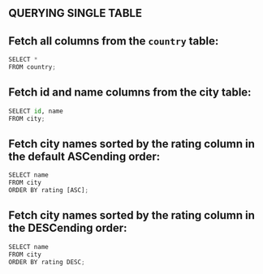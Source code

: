QUERYING SINGLE TABLE
-----

## Fetch all columns from the ``country`` table:
```python
SELECT *
FROM country;
```

## Fetch id and name columns from the city table:
```python
SELECT id, name
FROM city;
````

## Fetch city names sorted by the rating column in the default ASCending order:
```python
SELECT name
FROM city
ORDER BY rating [ASC];
```

## Fetch city names sorted by the rating column in the DESCending order:
```python
SELECT name
FROM city
ORDER BY rating DESC;
```
